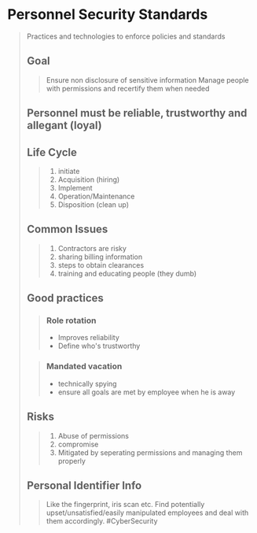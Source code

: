 # Personnel Security Standards
> Practices and technologies to enforce policies and standards
> ## Goal
> >Ensure non disclosure of sensitive information
> >Manage people with permissions and recertify them when needed
> 
>## Personnel must be reliable, trustworthy and allegant (loyal)
>
> ## Life Cycle
> >1. initiate
> >2. Acquisition (hiring)
> >3. Implement
> >4. Operation/Maintenance
> >5. Disposition (clean up)
> 
> ## Common Issues
> >1. Contractors are risky
> >2. sharing billing information
> >3. steps to obtain clearances
> >4. training and educating people (they dumb)
> 
> ## Good practices
> >### Role rotation
> >- Improves reliability
> >- Define who's trustworthy 
> 
>> ### Mandated vacation
>>- technically spying
>>- ensure all goals are met by employee when he is away
>
>## Risks
>>1. Abuse of permissions 
>>2. compromise
>>3. Mitigated by seperating permissions and managing them properly
>
>## Personal Identifier Info
>> Like the fingerprint, iris scan etc.
>> Find potentially upset/unsatisfied/easily manipulated employees and deal with them accordingly.
> #CyberSecurity 
